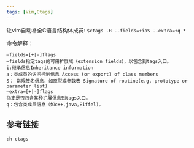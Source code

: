 ```yaml
---
tags: [Vim,Ctags]
---
```


让vim自动补全C语言结构体成员: `$ctags -R --fields=+iaS --extra=+q *`
    
命令解释：
```
–fields=[+|-]flags
–fields指定tags的可用扩展域（extension fields），以包含到tags入口。
i:继承信息Inheritance information
a：类成员的访问控制信息 Access (or export) of class members
S： 常规签名信息，如原型或参数表 Signature of routine(e.g. prototype or parameter list)
–extra=[+|-]flags
指定是否包含某种扩展信息到tags入口。
q：包含类成员信息（如c++,java,Eiffel)。
```

## 参考链接
`:h ctags`
